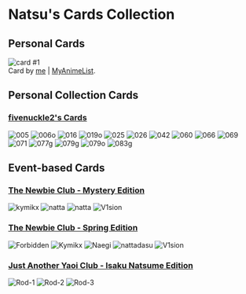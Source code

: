 # Natsu\'s Cards Collection

## Personal Cards
![card #1](SSS-1-r.png)<br />
Card by [me](https://github.com/nattadasu) | [MyAnimeList](https://myanimelist.net/profile/nattadasu).

## Personal Collection Cards
### [fivenuckle2\'s Cards](https://myanimelist.net/blog.php?eid=829898)
![005](fntwo042020/005.png) ![006o](fntwo042020/006o.png) ![016](fntwo042020/016.png) ![019o](fntwo042020/019o.png) ![025](fntwo042020/025.png) ![026](fntwo042020/026.png) ![042](fntwo042020/042.png) ![060](fntwo042020/060.png) ![066](fntwo042020/066.png) ![069](fntwo042020/069.png) ![071](fntwo042020/071.png) ![077g](fntwo042020/077g.png) ![079g](fntwo042020/079g.png) ![079o](fntwo042020/079o.png) ![083g](fntwo042020/083g.png)

## Event-based Cards
### [The Newbie Club - Mystery Edition](https://myanimelist.net/forum/?topicid=1835337)
![kymikx](tnc042020/Kymikx.jpg) ![natta](tnc042020/nattadasu-A.gif) ![natta](tnc042020/nattadasu-B.gif) ![V1sion](tnc042020/V1sion.png)
### [The Newbie Club - Spring Edition](https://myanimelist.net/forum/?topicid=1830956)
![Forbidden](tnc032020/Forbidden.png) ![Kymikx](tnc032020/Kymikx.gif) ![Naegi](tnc032020/Naegi.png) ![nattadasu](tnc032020/nattadasu.png) ![V1sion](tnc032020/V1sion.png)
### [Just Another Yaoi Club - Isaku Natsume Edition](url=https://myanimelist.net/forum/?topicid=1830559)
![Rod-1](jayc032020/Rodicilous-1.png) ![Rod-2](jayc032020/Rodicilous-2.png) ![Rod-3](jayc032020/Rodicilous-3.png)